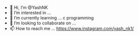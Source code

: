 - 👋 Hi, I’m @YashNK
- 👀 I’m interested in ... 
- 🌱 I’m currently learning ... c programming
- 💞️ I’m looking to collaborate on ...
- 📫 How to reach me ... https://www.instagram.com/yash_nk1/

<!---
YashNK/YashNK is a ✨ special ✨ repository because its `README.md` (this file) appears on your GitHub profile.
You can click the Preview link to take a look at your changes.
--->
